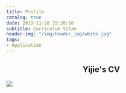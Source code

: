 ```yaml
---
title: Profile
catalog: true
date: 2019-11-28 15:20:16
subtitle: Curriculum Vitae
header-img: "/img/header_img/white.jpg"
tags:
- Application
---
```

## <center>Yijie's CV</center>



![](https://tva1.sinaimg.cn/large/007S8ZIlgy1gg78g6l04bj30p815ywo5.jpg)
